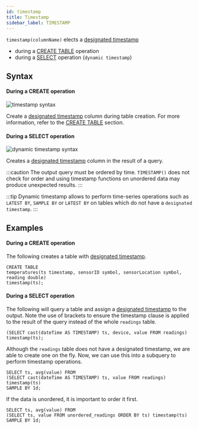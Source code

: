 ```yaml
---
id: timestamp
title: Timestamp
sidebar_label: TIMESTAMP
---
```


`timestamp(columnName)` elects a [designated timestamp](designatedTimestamp.md)

- during a [CREATE TABLE](createTable.md#timestamp) operation
- during a [SELECT](sqlSELECT.md) operation (`dynamic timestamp`)

## Syntax

#### During a CREATE operation

![timestamp syntax](/img/doc/diagrams/timestamp.svg)

Create a [designated timestamp](designatedTimestamp.md) column during table
creation. For more information, refer to the [CREATE TABLE](createTable.md)
section.

#### During a SELECT operation

![dynamic timestamp syntax](/img/doc/diagrams/dynamicTimestamp.svg)

Creates a [designated timestamp](designatedTimestamp.md) column in the result of
a query.

:::caution
The output query must be ordered by time. `TIMESTAMP()` does not
check for order and using timestamp functions on unordered data may produce
unexpected results.
:::

:::tip
Dynamic timestamp allows to perform time-series operations such as
`LATEST BY`, `SAMPLE BY` or `LATEST BY` on tables which do not have a
`designated timestamp`.
:::

## Examples

#### During a CREATE operation

The following creates a table with
[designated timestamp](designatedTimestamp.md).

```questdb-sql title="Create table"
CREATE TABLE
temperatures(ts timestamp, sensorID symbol, sensorLocation symbol, reading double)
timestamp(ts);
```

#### During a SELECT operation

The following will query a table and assign a
[designated timestamp](designatedTimestamp.md) to the output. Note the use of
brackets to ensure the timestamp clause is applied to the result of the query
instead of the whole `readings` table.

```questdb-sql title="Dynamic timestamp"
(SELECT cast(dateTime AS TIMESTAMP) ts, device, value FROM readings) timestamp(ts);
```

Although the `readings` table does not have a designated timestamp, we are able
to create one on the fly. Now, we can use this into a subquery to perform
timestamp operations.

```questdb-sql title="Dynamic timestamp subquery"
SELECT ts, avg(value) FROM
(SELECT cast(dateTime AS TIMESTAMP) ts, value FROM readings) timestamp(ts)
SAMPLE BY 1d;
```

If the data is unordered, it is important to order it first.

```questdb-sql title="Dynamic timestamp - unordered data"
SELECT ts, avg(value) FROM
(SELECT ts, value FROM unordered_readings ORDER BY ts) timestamp(ts)
SAMPLE BY 1d;
```
